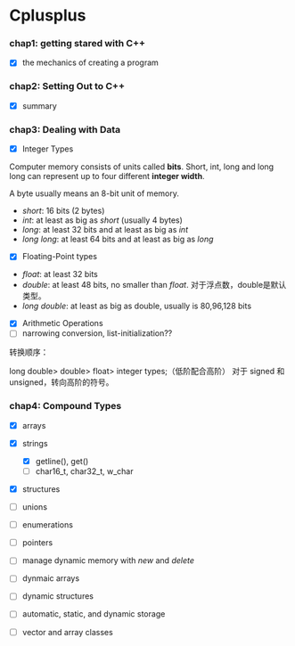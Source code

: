 # Cplusplus

### chap1: getting stared with C++
- [x] the mechanics of creating a program

### chap2: Setting Out to C++
- [x] summary

### chap3: Dealing with Data
- [x] Integer Types

Computer memory consists of units called **bits**. Short, int, long and long long can represent up to four different **integer width**.

A byte usually means an 8-bit unit of memory.
- *short*: 16 bits (2 bytes)
- *int*: at least as big as *short* (usually 4 bytes)
- *long*: at least 32 bits and at least as big as *int* 
- *long long*: at least 64 bits and at least as big as *long*


- [x] Floating-Point types

- *float*: at least 32 bits
- *double*: at least 48 bits, no smaller than *float*. 对于浮点数，double是默认类型。
- *long double*: at least as big as double, usually is 80,96,128 bits

- [x] Arithmetic Operations
- [ ] narrowing conversion, list-initialization??

转换顺序： 

long double> double> float> integer types;（低阶配合高阶）
对于 signed 和 unsigned，转向高阶的符号。


### chap4: Compound Types
- [x] arrays
- [x] strings
  - [x] getline(), get()
  - [ ] char16_t, char32_t, w_char
- [x] structures
- [ ] unions
- [ ] enumerations
- [ ] pointers
- [ ] manage dynamic memory with *new* and *delete*
- [ ] dynmaic arrays
- [ ] dynamic structures
- [ ] automatic, static, and dynamic storage
- [ ] vector and array classes


